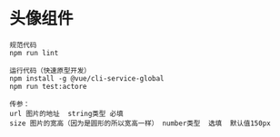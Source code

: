 # 头像组件
```
规范代码
npm run lint
```

```
运行代码（快速原型开发）
npm install -g @vue/cli-service-global
npm run test:actore
```

```
传参：
url 图片的地址  string类型 必填
size 图片的宽高（因为是圆形的所以宽高一样） number类型  选填  默认值150px
```
